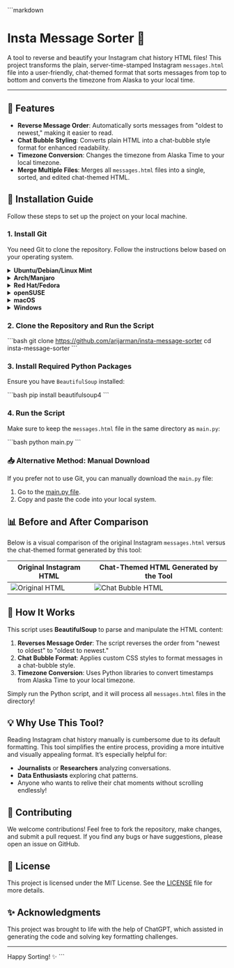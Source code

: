 \```markdown
# Insta Message Sorter 📨

A tool to reverse and beautify your Instagram chat history HTML files! This project transforms the plain, server-time-stamped Instagram `messages.html` file into a user-friendly, chat-themed format that sorts messages from top to bottom and converts the timezone from Alaska to your local time.

---

## 📜 Features

- **Reverse Message Order**: Automatically sorts messages from "oldest to newest," making it easier to read.
- **Chat Bubble Styling**: Converts plain HTML into a chat-bubble style format for enhanced readability.
- **Timezone Conversion**: Changes the timezone from Alaska Time to your local timezone.
- **Merge Multiple Files**: Merges all `messages.html` files into a single, sorted, and edited chat-themed HTML.

## 🚀 Installation Guide

Follow these steps to set up the project on your local machine.

### 1. Install Git

You need Git to clone the repository. Follow the instructions below based on your operating system.

<details>
  <summary><strong>Ubuntu/Debian/Linux Mint</strong></summary>

  \```bash
  sudo apt update
  sudo apt install git
  \```
</details>

<details>
  <summary><strong>Arch/Manjaro</strong></summary>

  \```bash
  sudo pacman -S git
  \```
</details>

<details>
  <summary><strong>Red Hat/Fedora</strong></summary>

  \```bash
  sudo dnf install git
  \```
</details>

<details>
  <summary><strong>openSUSE</strong></summary>

  \```bash
  sudo zypper install git
  \```
</details>

<details>
  <summary><strong>macOS</strong></summary>

  \```bash
  brew install git
  \```
</details>

<details>
  <summary><strong>Windows</strong></summary>

  Download and install Git from the [official website](https://git-scm.com/download/win).

</details>

### 2. Clone the Repository and Run the Script

\```bash
git clone https://github.com/arijarman/insta-message-sorter
cd insta-message-sorter
\```

### 3. Install Required Python Packages

Ensure you have `BeautifulSoup` installed:

\```bash
pip install beautifulsoup4
\```

### 4. Run the Script

Make sure to keep the `messages.html` file in the same directory as `main.py`:

\```bash
python main.py
\```

### 📥 Alternative Method: Manual Download

If you prefer not to use Git, you can manually download the `main.py` file:

1. Go to the [main.py file](https://github.com/arijarman/insta-message-sorter/blob/main/main.py).
2. Copy and paste the code into your local system.

## 📊 Before and After Comparison

Below is a visual comparison of the original Instagram `messages.html` versus the chat-themed format generated by this tool:

| Original Instagram HTML                      | Chat-Themed HTML Generated by the Tool         |
| --------------------------------------------- | ---------------------------------------------- |
| ![Original HTML](https://github.image1)       | ![Chat Bubble HTML](https://github.image2)     |

## 🎨 How It Works

This script uses **BeautifulSoup** to parse and manipulate the HTML content:

1. **Reverses Message Order**: The script reverses the order from "newest to oldest" to "oldest to newest."
2. **Chat Bubble Format**: Applies custom CSS styles to format messages in a chat-bubble style.
3. **Timezone Conversion**: Uses Python libraries to convert timestamps from Alaska Time to your local timezone.

Simply run the Python script, and it will process all `messages.html` files in the directory!

## 💡 Why Use This Tool?

Reading Instagram chat history manually is cumbersome due to its default formatting. This tool simplifies the entire process, providing a more intuitive and visually appealing format. It’s especially helpful for:

- **Journalists** or **Researchers** analyzing conversations.
- **Data Enthusiasts** exploring chat patterns.
- Anyone who wants to relive their chat moments without scrolling endlessly!

## 🤝 Contributing

We welcome contributions! Feel free to fork the repository, make changes, and submit a pull request. If you find any bugs or have suggestions, please open an issue on GitHub.

## 📄 License

This project is licensed under the MIT License. See the [LICENSE](LICENSE) file for more details.

## ✨ Acknowledgments

This project was brought to life with the help of ChatGPT, which assisted in generating the code and solving key formatting challenges.

---

Happy Sorting! ✨
\```
